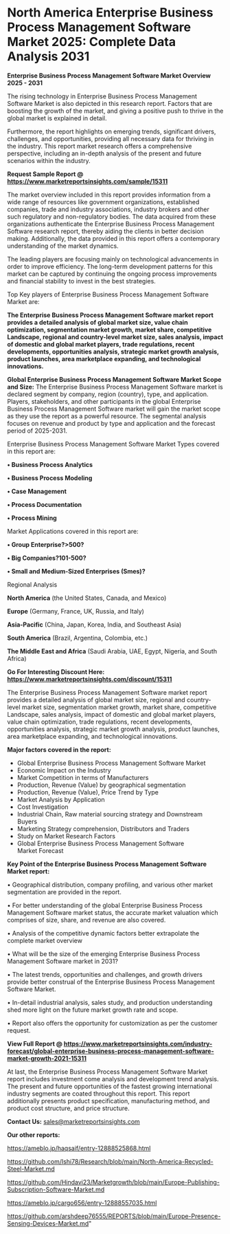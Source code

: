 # North America Enterprise Business Process Management Software Market 2025: Complete Data Analysis 2031

<Strong> Enterprise Business Process Management Software Market Overview 2025 - 2031</strong>

The rising technology in Enterprise Business Process Management Software Market is also depicted in this research report. Factors that are boosting the growth of the market, and giving a positive push to thrive in the global market is explained in detail.

Furthermore, the report highlights on emerging trends, significant drivers, challenges, and opportunities, providing all necessary data for thriving in the industry. This report market research offers a comprehensive perspective, including an in-depth analysis of the present and future scenarios within the industry.

<strong>Request Sample Report @ <a href=https://www.marketreportsinsights.com/sample/15311>https://www.marketreportsinsights.com/sample/15311</a></strong>

The market overview included in this report provides information from a wide range of resources like government organizations, established companies, trade and industry associations, industry brokers and other such regulatory and non-regulatory bodies. The data acquired from these organizations authenticate the Enterprise Business Process Management Software research report, thereby aiding the clients in better decision making. Additionally, the data provided in this report offers a contemporary understanding of the market dynamics.

The leading players are focusing mainly on technological advancements in order to improve efficiency. The long-term development patterns for this market can be captured by continuing the ongoing process improvements and financial stability to invest in the best strategies.

Top Key players of Enterprise Business Process Management Software Market are:

<strong>The Enterprise Business Process Management Software market report provides a detailed analysis of global market size, value chain optimization, segmentation market growth, market share, competitive Landscape, regional and country-level market size, sales analysis, impact of domestic and global market players, trade regulations, recent developments, opportunities analysis, strategic market growth analysis, product launches, area marketplace expanding, and technological innovations.</strong>

<strong><b>Global Enterprise Business Process Management Software Market Scope and Size:</b></strong>
The Enterprise Business Process Management Software market is declared segment by company, region (country), type, and application. Players, stakeholders, and other participants in the global Enterprise Business Process Management Software market will gain the market scope as they use the report as a powerful resource. The segmental analysis focuses on revenue and product by type and application and the forecast period of 2025-2031.

Enterprise Business Process Management Software Market Types covered in this report are:

<strong>• Business Process Analytics

• Business Process Modeling

• Case Management

• Process Documentation

• Process Mining</strong>

Market Applications covered in this report are:

<strong>• Group Enterprise?>500?

• Big Companies?101-500?

• Small and Medium-Sized Enterprises (Smes)?</strong> 

Regional Analysis

<strong>North America</strong> (the United States, Canada, and Mexico)

<strong>Europe</strong> (Germany, France, UK, Russia, and Italy)

<strong>Asia-Pacific</strong> (China, Japan, Korea, India, and Southeast Asia)

<strong>South America</strong> (Brazil, Argentina, Colombia, etc.)

<strong>The Middle East and Africa</strong> (Saudi Arabia, UAE, Egypt, Nigeria, and South Africa)

<strong>Go For Interesting Discount Here: <a href=https://www.marketreportsinsights.com/discount/15311>https://www.marketreportsinsights.com/discount/15311</a></strong>

The Enterprise Business Process Management Software market report provides a detailed analysis of global market size, regional and country-level market size, segmentation market growth, market share, competitive Landscape, sales analysis, impact of domestic and global market players, value chain optimization, trade regulations, recent developments, opportunities analysis, strategic market growth analysis, product launches, area marketplace expanding, and technological innovations.

<strong><b>Major factors covered in the report:</b></strong>
<ul>
  <li>Global Enterprise Business Process Management Software Market </li>
  <li>Economic Impact on the Industry</li>
  <li>Market Competition in terms of Manufacturers</li>
  <li>Production, Revenue (Value) by geographical segmentation</li>
  <li>Production, Revenue (Value), Price Trend by Type</li>
  <li>Market Analysis by Application</li>
  <li>Cost Investigation</li>
  <li>Industrial Chain, Raw material sourcing strategy and Downstream Buyers</li>
  <li>Marketing Strategy comprehension, Distributors and Traders</li>
  <li>Study on Market Research Factors</li>
  <li>Global Enterprise Business Process Management Software Market Forecast</li>
</ul>

<strong><b>Key Point of the Enterprise Business Process Management Software Market report:</b></strong>

• Geographical distribution, company profiling, and various other market segmentation are provided in the report.

• For better understanding of the global Enterprise Business Process Management Software market status, the accurate market valuation which comprises of size, share, and revenue are also covered.

• Analysis of the competitive dynamic factors better extrapolate the complete market overview

• What will be the size of the emerging Enterprise Business Process Management Software market in 2031?

• The latest trends, opportunities and challenges, and growth drivers provide better construal of the Enterprise Business Process Management Software Market.

• In-detail industrial analysis, sales study, and production understanding shed more light on the future market growth rate and scope.

• Report also offers the opportunity for customization as per the customer request.

<strong><b>View Full Report @ <a href=https://www.marketreportsinsights.com/industry-forecast/global-enterprise-business-process-management-software-market-growth-2021-15311>https://www.marketreportsinsights.com/industry-forecast/global-enterprise-business-process-management-software-market-growth-2021-15311</a></b></strong>


At last, the Enterprise Business Process Management Software Market report includes investment come analysis and development trend analysis. The present and future opportunities of the fastest growing international industry segments are coated throughout this report. This report additionally presents product specification, manufacturing method, and product cost structure, and price structure.

<strong>Contact Us:</strong>
sales@marketreportsinsights.com

<strong>Our other reports:</strong>

<a href=https://ameblo.jp/haqsaif/entry-12888525868.html>https://ameblo.jp/haqsaif/entry-12888525868.html</a>

<a href=https://github.com/Ishi78/Research/blob/main/North-America-Recycled-Steel-Market.md>https://github.com/Ishi78/Research/blob/main/North-America-Recycled-Steel-Market.md</a>

<a href=https://github.com/Hindavi23/Marketgrowth/blob/main/Europe-Publishing-Subscription-Software-Market.md>https://github.com/Hindavi23/Marketgrowth/blob/main/Europe-Publishing-Subscription-Software-Market.md</a>

<a href=https://ameblo.jp/cargo656/entry-12888557035.html>https://ameblo.jp/cargo656/entry-12888557035.html</a>

<a href=https://github.com/arshdeep76555/REPORTS/blob/main/Europe-Presence-Sensing-Devices-Market.md>https://github.com/arshdeep76555/REPORTS/blob/main/Europe-Presence-Sensing-Devices-Market.md</a>"
